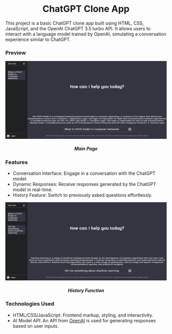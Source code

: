 <h1 align="center">ChatGPT Clone App</h1>

This project is a basic ChatGPT clone app built using HTML, CSS, JavaScript, and the OpenAI ChatGPT 3.5 turbo API. It allows users to interact with a language model trained by OpenAI, simulating a conversation experience similar to ChatGPT.

<h3>Preview</h3>

![Main Page](Preview1.png)
<h5 align="center">Main Page</h5>




<h3>Features</h3>

- Conversation Interface: Engage in a conversation with the ChatGPT model.
- Dynamic Responses: Receive responses generated by the ChatGPT model in real-time.
- History Feature: Switch to previously asked questions effortlessly.

![History function](Preview2.png)
<h5 align="center">History Function</h5>

<h3>Technologies Used</h3>

- HTML/CSS/JavaScript: Frontend markup, styling, and interactivity.
- AI Model API: An API from [OpenAI](https://openai.com/blog/openai-api) is used for generating responses based on user inputs.
